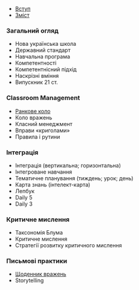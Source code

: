 * [Вступ](README.md)
* [Зміст](zmist.md)

### Загальний огляд

* Нова українська школа
* Державний стандарт
* Навчальна програма
* Компетентності
* Компетентнісний підхід
* Наскрізні вміння
* Випускник 21 ст.

### Classroom Management

* [Ранкове коло](2/kolo.md)
* Коло вражень
* Класний менеджмент
* Вправи «криголами»
* Правила і рутини

### Інтеграція

* Інтеграція (вертикальна; горизонтальна)
* Інтегроване навчання
* Тематичне планування  (тиждень; урок; день)
* Карта знань (інтелект-карта)
* Лепбук
* Daily 5
* Daily 3

### Критичне мислення

* Таксономія Блума
* Критичне мислення
* Стратегії розвитку критичного мислення

### Письмові практики

* [Щоденник вражень](5/shodennyk-vrazhen.md)
* Storytelling